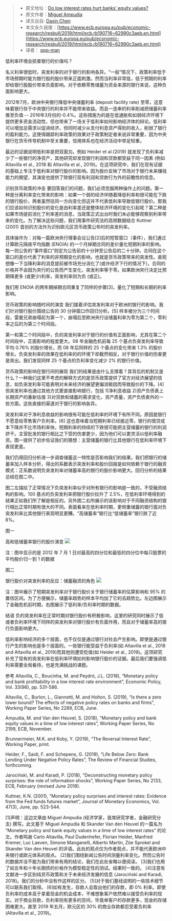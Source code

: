 > * 原文地址：[Do low interest rates hurt banks’ equity values?](https://www.ecb.europa.eu/pub/economic-research/resbull/2019/html/ecb.rb190716~62990c3aeb.en.html)
> * 原文作者：[Miguel Ampudia](https://www.ecb.europa.eu/pub/research/authors/profiles/miguel-ampudia.en.html)
> * 译文出自: [Daxin Chen](https://github.com/ppp-man/LivingRoom)
> * 本文永久链接：[https://www.ecb.europa.eu/pub/economic-research/resbull/2019/html/ecb.rb190716~62990c3aeb.en.html](https://www.ecb.europa.eu/pub/economic-research/resbull/2019/html/ecb.rb190716~62990c3aeb.en.html)
> * 译者： [ppp-man](https://github.com/ppp-man)

低利率环境会损害银行的价值吗？

名义利率很低时，突发利率的对于银行的影响各异。“一般”情况下，政策利率低于市场预期时能为银行股的股价带来正面刺激。然而当利率非常低，低于预期的利率却给银行股股价带来负面影响。对于依赖零售储蓄为资金来源的银行来说，这种负面影响更大。

2012年7月，欧洲中央银行降低中央储蓄利率 (deposit facility rate) 至零，这意味着银行存于中央银行的利率并不能带来收益。而且一连串的利率削减把储蓄利率推至负值 -- 2016年3月份的-0.4%。这些措施为的是在低通胀和如弱经济环境下提供更多资金流动性，但也带来了一场关于低利率如何影响经济体的辩论。低利率可以增加总需求以促进经济，但同时减少从支付利息资产得到的收入，削弱了银行的盈利能力。这使得跟踪利率政策的效果对于政策制定者来说非常重要，因为中央银行在货币传导机制中至关重要，信用体系也在经济活动中举足轻重。

最近的证据说明低利率是把双面刃。例如 Heider et al.(2019) 就发现了负利率减少了一些银行的净资产，其他研究却发现银行利润和贷款都受益于同一因素 (例如 Altavilla et al., 2018 和 Altavilla et al., 2019)。在这项研究中，我们在现有证据的基础上专注于低利率对银行股价的影响。因为股价反映了市场对于银行未来赚钱能力的期望，其演变也提供了除银行现有利润和贷款行为外的前瞻性的信息。

识别货币政策的冲击
要回答我们的问题，我们必须克服两种操作上的问题。第一种是分离利率变化带来的影响：如果一个弱的经济伴随着降低利率和很可能在下跌的银行股价，两者虽然往同一方向变化但这并不代表低利率导致低银行股价。那我们应该如何识别股价的变化是由利率差还是整体经济环境的变化引起呢？第二种是如果市场提前消化了利率差的消息，当政策正式出台时我们未必能够观察到利率带来的变化。为了解决这些问题，我们用事件研究法的高频数据结合 Kuttner (2001) 首创的方法作为识别欧元区货币政策公布时的突发利率。

具体操作为：对每一篇欧洲央行理事会议公告[2]后的短暂窗口（事件），我们通过计算欧元隔夜平均指数 (ENOIA) 的一个月掉期合同的差价量化短期利率的影响。每一则公告的“事件窗口”则定为公告前的十分钟至公告后的二十分钟。合同在这个窗口的差价代表了利率的非预期变化的影响，也就是货币政策带来的突发性。直观想像一下当降利率的消息提前被市场充分消化了(或许经济下行的情况下)，合同的价格并不会因为央行的公告而产生变化，突发利率等于零。如果欧洲央行决定比预期降更多 (或更少)利率，突发利率则为负 (或正)。

我们用 ENOIA 的两年期掉期合同重复了同样的步骤[3]，量化了短期和长期的利率影响。

货币政策的影响随时间的演变
我们接着评估突发利率对于欧洲的银行的影响。我们针对银行股价围绕公告的 30 分钟窗口作回归分析。[5] 样本被分为三个时间段，雷曼兄弟崩塌前为第一个，崩塌后至欧洲央行设储蓄利率为零为第二个，零利率之后的为第三个时间段。

第一和第二个时间段中，负的突发利率对于银行的价值有正面影响，尤其在第二个时间段中，正面影响的程度更大。08 年金融危机前每 25 个基点负突发利率导致平均 0.76% 的股价增长，而 08 年后同样的 25 个基点的变化带来 1.3% 的股价增长。负突发利率的效果在低利率的的环境下却截然相反，对于银行价值的伤害更是突出。我们发现同样 25 个基点的负利率变化减少 2% 的银行价值。

货币政策的影响在银行间的展现
我们的结果是由什么支撑着？其背后的机制又是什么？一种我们这里不考虑的解释方式的是货币政策提供了官方对经济展望的信息，如负突发利率可能表明对未来经济的展望更偏消极因而导致股价的下降。[4] 但突发利率也通过其他方式更直接影响银行，包括 1)净利息收益 2)资产负债表上长期资产的重新估值 3)对贷款和储蓄的需求变化，资产质量，资产负债表外的一些方面。这些直接的渠道对于银行的影响各异。

突发利率对于净利息收益的影响很有可能在低利率的环境下有所不同。原因是银行不愿意给零售客户负利率。[6] 这也意味着当短期利率已经接近零，银行的借贷成本下降并不比市场利率快，短期利率的持续的下跌很可能把主营储蓄的银行的利润挤干。主营批发的银行相比之下受的伤害更少，因为他们可以更灵活以低利率融资。图一提供了初步佐证我们的猜想：主营储蓄的银行比其他银行在低利率环境下表现更差。

我们仍用回归分析进一步调查储蓄这一特性是否影响我们的结果。我们把银行的储蓄率加入样本分析，得出的系数表示突发利率和股价回报是如何依赖于银行的融资模式：正系数说明负突发利率对储蓄率高的银行的股价影响更大。回归分析的结果总结在图二中。

图二左描绘了正常情况下负突发利率似乎对所有银行的影响是一致的，不受融资结构的影响。100 基点的负突发利率把银行股价拉升了 2.5%，在低利率环境得到的结果正如我们所了解是相反的。另外图二右所展示的该影响对于不同融资结构的银行相比正常时期有很大的不同。表面看来在低利率时期，更侧重储蓄的银行面对负突发利率比其他银行表现明显更糟。“高储蓄率”银行比“低储蓄率”银行跌了近 8%。

图一

高和低储蓄率银行的股价演变
![](https://www.ecb.europa.eu/pub/economic-research/resbull/2019/html/rb190716/ecb.rb190716.en_img0.png?ae8f86b85074794f07296a698b85131f)


注：图中显示的是 2012 年 7 月 1 日对最高的四分位和最低的四分位中每只股票的平均股价归一到 1 的数据

图二

银行股价对突发利率的反应：储蓄融资的角色
![](https://www.ecb.europa.eu/pub/economic-research/resbull/2019/html/rb190716/ecb.rb190716.en_img1.png?2027e26fbeb061f3da94a34a2370086c)

注：图中展示了短期突发利率对于银行股价关于银行储蓄率的估算影响和 95% 的置信区间。为了方便展示，储蓄率趋势的样本平均加了它的去趋势比。左边图展示了金融危机前时期，右图展示了低利率/负利率时期的数据。


结语
负的突发利率在正常时期对银行股价有积极影响，这里的研究同时展示了低或者负利率环境下同样的突发利率对银行股价有负面作用，而且对于储蓄率高的银行负面影响更大。

低利率影响经济的多个层面，也不仅仅是通过银行对社会产生影响。即使是通过银行产生的影响也是多个层面的。一些银行能受益于负利率(如 Altavilla et al., 2018 and Altavilla et al., 2019)而其他则遭受贬值(如 Heider et al., 2019)。这项研究补充了现有的突发利率在低利率环境如何影响银行股价的证据。最后我们要强调低利率需要全局看待，也是充满挑战的课题。

参考
Altavilla, C., Boucinha, M. and Peydró, J.L. (2018), “Monetary policy and bank profitability in a low interest rate environment”, Economic Policy, Vol. 33(96), pp. 531-586.

Altavilla, C., Burlon, L., Giannetti, M. and Holton, S. (2019), “Is there a zero lower bound? The effects of negative policy rates on banks and firms”, Working Paper Series, No 2289, ECB, June.

Ampudia, M. and Van den Heuvel, S. (2018), “Monetary policy and bank equity values in a time of low interest rates”, Working Paper Series, No 2199, ECB, November.

Brunnermeier, M.K. and Koby, Y. (2019), “The Reversal Interest Rate”, Working Paper, print.

Heider, F., Saidi, F. and Schepens, G. (2019), “Life Below Zero: Bank Lending Under Negative Policy Rates”, The Review of Financial Studies, forthcoming.

Jarociński, M. and Karadi, P. (2018), “Deconstructing monetary policy surprises: the role of information shocks”, Working Paper Series, No 2133, ECB, February (revised June 2018).

Kuttner, K.N. (2001), “Monetary policy surprises and interest rates: Evidence from the Fed funds futures market”, Journal of Monetary Economics, Vol. 47(3), June, pp. 523-544.

[1]声明：这边文章由 Miguel Ampudia (经济学家，首席研究学者，金融研究分支) 撰写。此文基于 Miguel Ampudia 和 Skander Van den Heuvel 的一篇名为 “Monetary policy and bank equity values in a time of low interest rates” 的论文。作者鸣谢 Carlo Altavilla, Paul Dudenhefer, Florian Heider, Manfred Kremer, Luc Laeven, Simone Manganelli, Alberto Martín, Zöe Sprokel and Skander Van den Heuvel 的评语。此处的观点仅为作者观点，并不能代表欧洲中央银行或欧元体系的观点。
[2]我们围绕新闻公告时间测量利率变化。然而公告时的数据并没不能为我们带来有用的结论，我们在此处省略以便阅读。
[3]我们也用了如五年和十年长期债的价格作为模型稳定性的测试。结果时一致的。
[4]注意有文献进一步区别纯货币政策和关于未来经济发展的信息 (Jarociński and Karadi, 2018)。我们的分析中没有作这样的区分。
[5]对于我们基线说明的一些技术细节可以联系我们取得。
[6]如有发生，存款人会取出他们的存款，即 0% 利率。即使负利率的成本高于拿着现金的机会成本，不难想象客户依然难以接受负利率的现实。对于商业存款，负利率则有更多的空间，毕竟单客户的存款更多，现金的存储困难更大。直至 2019 年五月，欧元区的 30% 的商业存款都忍受着负利率 (Altavilla et al., 2019)。
